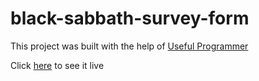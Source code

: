# black-sabbath-survey-form

This project was built with the help of [Useful Programmer](https://www.youtube.com/c/UsefulProgrammer)

Click [here](https://steelejackson.github.io/black-sabbath-survey-form/) to see it live
